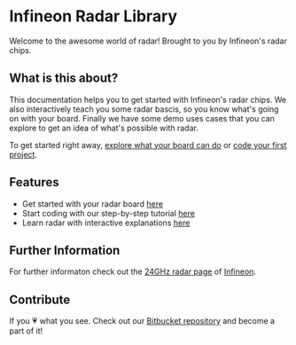 <h1 id="radar-library">Infineon Radar Library</h1>

Welcome to the awesome world of radar! Brought to you by Infineon's radar chips.

## What is this about?
This documentation helps you to get started with Infineon's radar chips. We also interactively teach you some radar bascis, so you know what's going on with your board. Finally we have some demo uses cases that you can explore to get an idea of what's possible with radar.

To get started right away, [explore what your board can do](pages/explore.md) or [code your first project](pages/develop.md).

## Features
* Get started with your radar board [here](explore.md)
* Start coding with our step-by-step tutorial [here](develop.md)
* Learn radar with interactive explanations [here](learnRadar.md)

## Further Information
For further informaton check out the [24GHz radar page](https://www.infineon.com/cms/en/product/sensor/radar-sensor-ics/24ghz-radar/) of [Infineon](https://www.infineon.com).

## Contribute
If you 💗 what you see. Check out our [Bitbucket repository](https://bitbucket.vih.infineon.com/projects/PMMEDGEAI/repos/24-ghz-radar/) and become a part of it!
